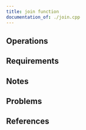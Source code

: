 ```yaml
---
title: join function
documentation_of: ./join.cpp
---
```


## Operations

## Requirements

## Notes

## Problems

## References
